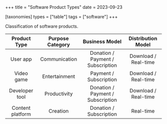 +++
title = "Software Product Types"
date = 2023-09-23

[taxonomies]
types = ["table"]
tags = ["software"]
+++

Classification of software products.

<!-- more -->

|   Product Type   | Purpose Category |          Business Model           |  Distribution Model  |
|:----------------:|:----------------:|:---------------------------------:|:--------------------:|
|     User app     |  Communication   | Donation / Payment / Subscription | Download / Real-time |
|    Video game    |  Entertainment   |      Payment / Subscription       | Download / Real-time |
|  Developer tool  |   Productivity   | Donation / Payment / Subscription | Download / Real-time |
| Content platform |     Creation     |      Donation / Subscription      |      Real-time       |
